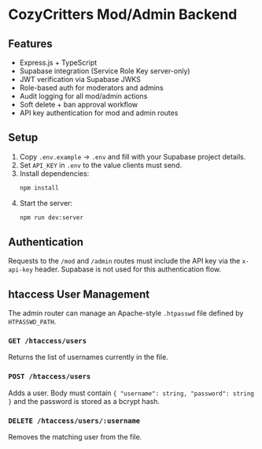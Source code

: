 # CozyCritters Mod/Admin Backend

## Features
- Express.js + TypeScript
- Supabase integration (Service Role Key server-only)
- JWT verification via Supabase JWKS
- Role-based auth for moderators and admins
- Audit logging for all mod/admin actions
- Soft delete + ban approval workflow
- API key authentication for mod and admin routes

## Setup
1. Copy `.env.example` → `.env` and fill with your Supabase project details.
2. Set `API_KEY` in `.env` to the value clients must send.
3. Install dependencies:
   ```bash
   npm install
   ```
4. Start the server:
   ```bash
   npm run dev:server
   ```

## Authentication

Requests to the `/mod` and `/admin` routes must include the API key via the `x-api-key` header. Supabase is not used for this authentication flow.

## htaccess User Management

The admin router can manage an Apache-style `.htpasswd` file defined by `HTPASSWD_PATH`.

### `GET /htaccess/users`
Returns the list of usernames currently in the file.

### `POST /htaccess/users`
Adds a user. Body must contain `{ "username": string, "password": string }` and the password is stored as a bcrypt hash.

### `DELETE /htaccess/users/:username`
Removes the matching user from the file.


